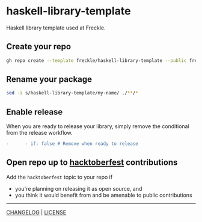 # haskell-library-template

Haskell library template used at Freckle.

## Create your repo

```sh
gh repo create --template freckle/haskell-library-template --public freckle/<name>
```

## Rename your package

```sh
sed -i s/haskell-library-template/my-name/ ./**/*
```

## Enable release

When you are ready to release your library, simply remove the conditional from
the release workflow.

```diff
-      - if: false # Remove when ready to release
```

## Open repo up to [hacktoberfest][hacktoberfest] contributions

Add the `hacktoberfest` topic to your repo if

- you're planning on releasing it as open source, and
- you think it would benefit from and be amenable to public contributions

[hacktoberfest]: https://hacktoberfest.digitalocean.com/

---

[CHANGELOG](./CHANGELOG.md) | [LICENSE](./LICENSE)
